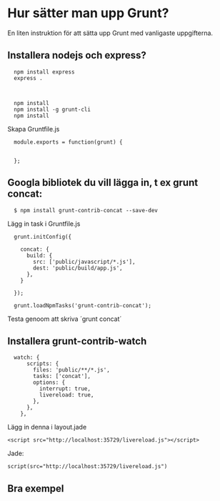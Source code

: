 Hur sätter man upp Grunt?
====

En liten instruktion för att sätta upp Grunt med vanligaste uppgifterna.


## Installera nodejs och express?


      npm install express
      express .



      npm install
      npm install -g grunt-cli
      npm install 

Skapa Gruntfile.js

      module.exports = function(grunt) {


      };

## Googla bibliotek du vill lägga in, t ex grunt concat:

      $ npm install grunt-contrib-concat --save-dev

Lägg in task i Gruntfile.js

      grunt.initConfig({

        concat: {
          build: {
            src: ['public/javascript/*.js'],
            dest: 'public/build/app.js',
          },
        }

      });

      grunt.loadNpmTasks('grunt-contrib-concat');

Testa genoom att skriva ´grunt concat´


## Installera grunt-contrib-watch

      watch: {
          scripts: {
            files: 'public/**/*.js',
            tasks: ['concat'],
            options: {
              interrupt: true,
              livereload: true,
            },
          },
        },

Lägg in denna i layout.jade
    
    <script src="http://localhost:35729/livereload.js"></script>

Jade:

    script(src="http://localhost:35729/livereload.js")


## Bra exempel


